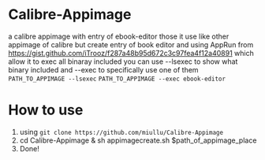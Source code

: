 # Calibre-Appimage
a calibre appimage with entry of ebook-editor those
it use like other appimage of calibre but create entry of book editor and using AppRun from https://gist.github.com/iTrooz/f287a48b95d672c3c97fea4f12a40891 which allow it to exec all binaray included
you can use --lsexec to show what binary included and --exec to specifically use one of them ```PATH_TO_APPIMAGE --lsexec``` ```PATH_TO_APPIMAGE --exec ebook-editor```

# How to use
1) using ```git clone https://github.com/miullu/Calibre-Appimage```
2) cd Calibre-Appimage & sh appimagecreate.sh $path_of_appimage_place
3) Done!
